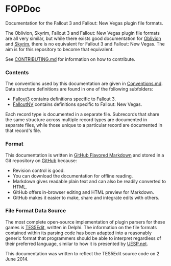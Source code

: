 FOPDoc
======

Documentation for the Fallout 3 and Fallout: New Vegas plugin file formats.

The Oblivion, Skyrim, Fallout 3 and Fallout: New Vegas plugin file formats are all very similar, but while there exists good documentation for [Oblivion](http://www.uesp.net/wiki/Tes4Mod:Mod_File_Format) and [Skyrim](http://www.uesp.net/wiki/Tes5Mod:Mod_File_Format), there is no equivalent for Fallout 3 and Fallout: New Vegas. The aim is for this repository to become that equivalent.

See [CONTRIBUTING.md](CONTRIBUTING.md) for information on how to contribute.

### Contents

The conventions used by this documentation are given in [Conventions.md](Conventions.md). Data structure definitions are found in one of the following subfolders:

* [Fallout3](Fallout3) contains definitions specific to Fallout 3.
* [FalloutNV](FalloutNV) contains definitions specific to Fallout: New Vegas.

Each record type is documented in a separate file. Subrecords that share the same structure across multiple record types are documented in separate files, while those unique to a particular record are documented in that record's file.

### Format

This documentation is written in [GitHub Flavored Markdown](https://guides.github.com/overviews/mastering-markdown/) and stored in a Git repository on [GitHub](https://github.com/WrinklyNinja/fopdoc) because:

* Revision control is good.
* You can download the documentation for offline reading.
* Markdown gives readable plain text and can also be readily converted to HTML.
* GitHub offers in-browser editing and HTML preview for Markdown.
* GitHub makes it easier to make, share and integrate edits with others.

### File Format Data Source

The most complete open-source implementation of plugin parsers for these games is [TES5Edit](https://code.google.com/p/skyrim-plugin-decoding-project/), written in Delphi. The information on the file formats contained within its parsing code has been adapted into a reasonably generic format that programmers should be able to interpret regardless of their preferred language, similar to how it is presented by [UESP.net](http://www.uesp.net/wiki/Tes5Mod:Mod_File_Format).

This documentation was written to reflect the TES5Edit source code on 2 June 2014.
